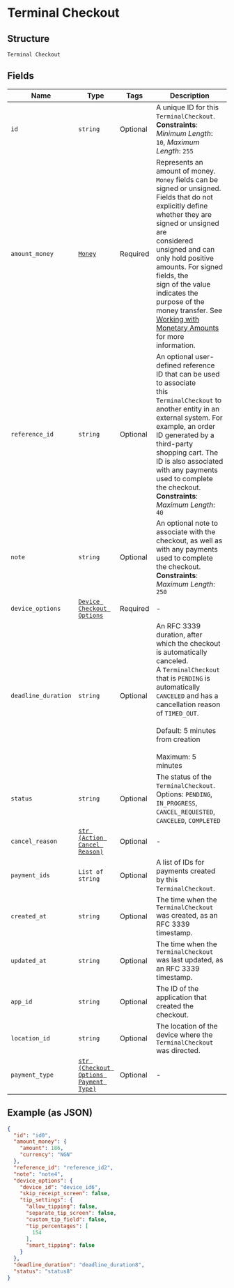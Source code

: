 
# Terminal Checkout

## Structure

`Terminal Checkout`

## Fields

| Name | Type | Tags | Description |
|  --- | --- | --- | --- |
| `id` | `string` | Optional | A unique ID for this `TerminalCheckout`.<br>**Constraints**: *Minimum Length*: `10`, *Maximum Length*: `255` |
| `amount_money` | [`Money`](/doc/models/money.md) | Required | Represents an amount of money. `Money` fields can be signed or unsigned.<br>Fields that do not explicitly define whether they are signed or unsigned are<br>considered unsigned and can only hold positive amounts. For signed fields, the<br>sign of the value indicates the purpose of the money transfer. See<br>[Working with Monetary Amounts](https://developer.squareup.com/docs/build-basics/working-with-monetary-amounts)<br>for more information. |
| `reference_id` | `string` | Optional | An optional user-defined reference ID that can be used to associate<br>this `TerminalCheckout` to another entity in an external system. For example, an order<br>ID generated by a third-party shopping cart. The ID is also associated with any payments<br>used to complete the checkout.<br>**Constraints**: *Maximum Length*: `40` |
| `note` | `string` | Optional | An optional note to associate with the checkout, as well as with any payments used to complete the checkout.<br>**Constraints**: *Maximum Length*: `250` |
| `device_options` | [`Device Checkout Options`](/doc/models/device-checkout-options.md) | Required | - |
| `deadline_duration` | `string` | Optional | An RFC 3339 duration, after which the checkout is automatically canceled.<br>A `TerminalCheckout` that is `PENDING` is automatically `CANCELED` and has a cancellation reason<br>of `TIMED_OUT`.<br><br>Default: 5 minutes from creation<br><br>Maximum: 5 minutes |
| `status` | `string` | Optional | The status of the `TerminalCheckout`.<br>Options: `PENDING`, `IN_PROGRESS`, `CANCEL_REQUESTED`, `CANCELED`, `COMPLETED` |
| `cancel_reason` | [`str (Action Cancel Reason)`](/doc/models/action-cancel-reason.md) | Optional | - |
| `payment_ids` | `List of string` | Optional | A list of IDs for payments created by this `TerminalCheckout`. |
| `created_at` | `string` | Optional | The time when the `TerminalCheckout` was created, as an RFC 3339 timestamp. |
| `updated_at` | `string` | Optional | The time when the `TerminalCheckout` was last updated, as an RFC 3339 timestamp. |
| `app_id` | `string` | Optional | The ID of the application that created the checkout. |
| `location_id` | `string` | Optional | The location of the device where the `TerminalCheckout` was directed. |
| `payment_type` | [`str (Checkout Options Payment Type)`](/doc/models/checkout-options-payment-type.md) | Optional | - |

## Example (as JSON)

```json
{
  "id": "id0",
  "amount_money": {
    "amount": 186,
    "currency": "NGN"
  },
  "reference_id": "reference_id2",
  "note": "note4",
  "device_options": {
    "device_id": "device_id6",
    "skip_receipt_screen": false,
    "tip_settings": {
      "allow_tipping": false,
      "separate_tip_screen": false,
      "custom_tip_field": false,
      "tip_percentages": [
        154
      ],
      "smart_tipping": false
    }
  },
  "deadline_duration": "deadline_duration8",
  "status": "status8"
}
```

